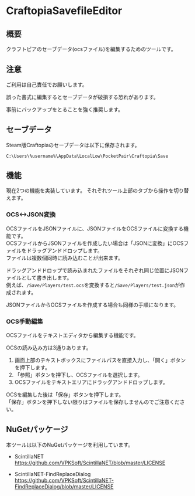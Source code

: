 # CraftopiaSavefileEditor

## 概要

  クラフトピアのセーブデータ(ocsファイル)を編集するためのツールです。

## 注意

  ご利用は自己責任でお願いします。
  
  誤った書式に編集するとセーブデータが破損する恐れがあります。
  
  事前にバックアップをとることを強く推奨します。
  
## セーブデータ

  Steam版Craftopiaのセーブデータは以下に保存されます。
  
  `C:\Users\%username%\AppData\LocalLow\PocketPair\Craftopia\Save`

## 機能

  現在2つの機能を実装しています。
  それぞれツール上部のタブから操作を切り替えます。

### OCS<->JSON変換

  OCSファイルをJSONファイルに、JSONファイルをOCSファイルに変換する機能です。  
  OCSファイルからJSONファイルを作成したい場合は「JSONに変換」にOCSファイルをドラッグアンドドロップします。  
  ファイルは複数個同時に読み込むことが出来ます。

  ドラッグアンドドロップで読み込まれたファイルをそれぞれ同じ位置にJSONファイルとして書き出します。  
  例えば、`/Save/Players/test.ocs`を変換すると`/Save/Players/test.json`が作成されます。

  JSONファイルからOCSファイルを作成する場合も同様の手順になります。

### OCS手動編集

  OCSファイルをテキストエディタから編集する機能です。

  OCSの読み込み方は3通りあります。  
  1. 画面上部のテキストボックスにファイルパスを直接入力し、「開く」ボタンを押下します。  
  2. 「参照」ボタンを押下し、OCSファイルを選択します。  
  3. OCSファイルをテキストエリアにドラッグアンドドロップします。  
  
  OCSを編集した後は「保存」ボタンを押下します。  
  「保存」ボタンを押下しない限りはファイルを保存しませんのでご注意ください。


## NuGetパッケージ

本ツールは以下のNuGetパッケージを利用しています。

* ScintillaNET
https://github.com/VPKSoft/ScintillaNET/blob/master/LICENSE

* ScintillaNET-FindReplaceDialog
https://github.com/VPKSoft/ScintillaNET-FindReplaceDialog/blob/master/LICENSE
